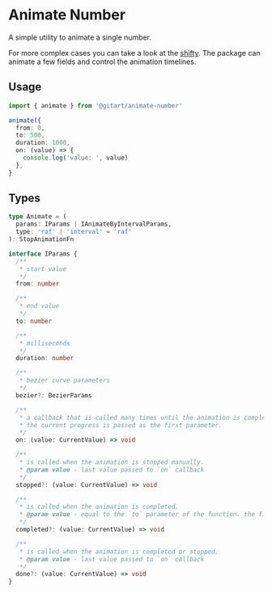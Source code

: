 # Animate Number

A simple utility to animate a single number.

For more complex cases you can take a look at the [shifty](https://www.npmjs.com/package/shifty). The package can animate a few fields and control the animation timelines.

## Usage

```ts
import { animate } from '@gitart/animate-number'

animate({
  from: 0,
  to: 500,
  duration: 1000,
  on: (value) => {
    console.log('value: ', value)
  },
}
```

## Types

```ts
type Animate = (
  params: IParams | IAnimateByIntervalParams,
  type: 'raf' | 'interval' = 'raf'
): StopAnimationFn
```

```ts
interface IParams {
  /**
   * start value
   */
  from: number

  /**
   * end value
   */
  to: number

  /**
   * milliseconds
   */
  duration: number

  /**
   * bezier curve parameters
   */
  bezier?: BezierParams

  /**
   * a callback that is called many times until the animation is complete.
   * the current progress is passed as the first parameter.
   */
  on: (value: CurrentValue) => void

  /**
   * is called when the animation is stopped manually.
   * @param value - last value passed to `on` callback
   */
  stopped?: (value: CurrentValue) => void

  /**
   * is called when the animation is completed.
   * @param value - equal to the `to` parameter of the function. the final value
   */
  completed?: (value: CurrentValue) => void

  /**
   * is called when the animation is completed or stopped.
   * @param value - last value passed to `on` callback
   */
  done?: (value: CurrentValue) => void
}
```

